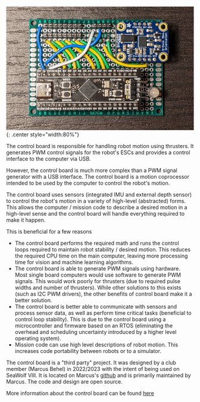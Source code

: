 
![](../img/controlboard.jpg){: .center style="width:80%"}

The control board is responsible for handling robot motion using thrusters. It generates PWM control signals for the robot's ESCs and provides a control interface to the computer via USB.

However, the control board is much more complex than a PWM signal generator with a USB interface. The control board is a motion coprocessor intended to be used by the computer to control the robot's motion.

The control board uses sensors (integrated IMU and external depth sensor) to control the robot's motion in a variety of high-level (abstracted) forms. This allows the computer / mission code to describe a desired motion in a high-level sense and the control board will handle everything required to make it happen.

This is beneficial for a few reasons

- The control board performs the required math and runs the control loops required to maintain robot stability / desired motion. This reduces the required CPU time on the main computer, leaving more processing time for vision and machine learning algorithms.
- The control board is able to generate PWM signals using hardware. Most single board computers would use software to generate PWM signals. This would work poorly for thrusters (due to required pulse widths and number of thrusters). While other solutions to this exists (such as I2C PWM drivers), the other benefits of control board make it a better solution.
- The control board is better able to communicate with sensors and process sensor data, as well as perform time critical tasks (beneficial to control loop stability). This is due to the control board using a microcontroller and firmware based on an RTOS (eliminating the overhead and scheduling uncertainty introduced by a higher level operating system).
- Mission code can use high level descriptions of robot motion. This increases code portability between robots or to a simulator.

The control board is a "third party" project. It was designed by a club member (Marcus Behel) in 2022/2023 with the intent of being used on SeaWolf VIII. It is located on Marcus's [github](https://github.com/MB3hel/AUVControlBoard) and is primarily maintained by Marcus. The code and design are open source.

More information about the control board can be found [here](https://mb3hel.github.io/AUVControlBoard/)
